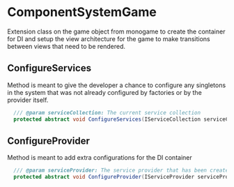 # ComponentSystemGame
Extension class on the game object from monogame to create the container for DI and setup the view
architecture for the game to make transitions between views that need to be rendered.

## ConfigureServices
Method is meant to give the developer a chance to configure any singletons in the system that was not
already configured by factories or by the provider itself.

```csharp
  /// @param serviceCollection: The current service collection
  protected abstract void ConfigureServices(IServiceCollection serviceCollection);
```

## ConfigureProvider
Method is meant to add extra configurations for the DI container

```csharp
  /// @param serviceProvider: The service provider that has been created from the collection
  protected abstract void ConfigureProvider(IServiceProvider serviceProvider);
```